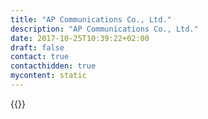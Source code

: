```yaml
---
title: "AP Communications Co., Ltd."
description: "AP Communications Co., Ltd."
date: 2017-10-25T10:39:22+02:00
draft: false
contact: true
contacthidden: true
mycontent: static
---
```

{{<partner-single
company="AP Communications Co., Ltd."
type="si"
website="https://www.ap-com.co.jp/"
countrycode="JP"
city="Chiyodaku, Tokyo"
description=""
siregion="apac"
level="basic"
logo="//images.ctfassets.net/vpidbgnakfvf/3waFh3U7b60Fd1r3rpiLDA/7bb614affef58305271bccfbc016dcde/ap_communications_co___ltd__logo.png">}}